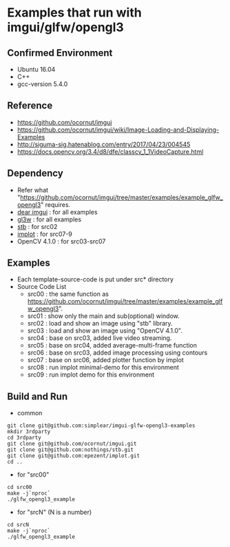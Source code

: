 # Examples that run with imgui/glfw/opengl3

## Confirmed Environment
- Ubuntu 16.04
- C++
- gcc-version 5.4.0

## Reference
- https://github.com/ocornut/imgui
- https://github.com/ocornut/imgui/wiki/Image-Loading-and-Displaying-Examples
- http://siguma-sig.hatenablog.com/entry/2017/04/23/004545
- https://docs.opencv.org/3.4/d8/dfe/classcv_1_1VideoCapture.html

## Dependency
- Refer what "https://github.com/ocornut/imgui/tree/master/examples/example_glfw_opengl3" requires.
- [dear imgui](https://github.com/ocornut/imgui) : for all examples
- [gl3w](https://www.glfw.org) : for all examples
- [stb](https://github.com/nothings/stb) : for src02
- [implot](https://github.com/epezent/implot) : for src07-9
- OpenCV 4.1.0 : for src03-src07

## Examples
- Each template-source-code is put under src* directory 
- Source Code List
    - src00 : the same function as https://github.com/ocornut/imgui/tree/master/examples/example_glfw_opengl3".
    - src01 : show only the main and sub(optional) window.
    - src02 : load and show an image using "stb" library.
    - src03 : load and show an image using "OpenCV 4.1.0".
    - src04 : base on src03, added live video streaming.
    - src05 : base on src04, added average-multi-frame function
    - src06 : base on src03, added image processing using contours
    - src07 : base on src06, added plotter function by implot
    - src08 : run implot minimal-demo for this environment
    - src09 : run implot demo for this environment

## Build and Run
- common

```
git clone git@github.com:simplear/imgui-glfw-opengl3-examples
mkdir 3rdparty
cd 3rdparty
git clone git@github.com/ocornut/imgui.git
git clone git@github.com:nothings/stb.git
git clone git@github.com:epezent/implot.git
cd ..
```

- for "src00"

```
cd src00
make -j`nproc`
./glfw_opengl3_example
```

- for "srcN" (N is a number)

```
cd srcN
make -j`nproc`
./glfw_opengl3_example
```

